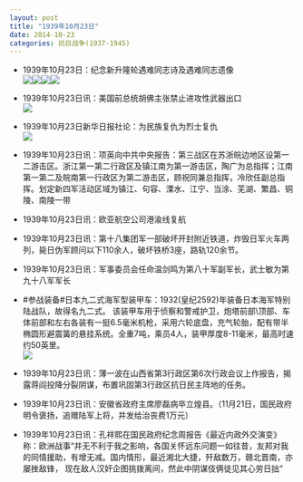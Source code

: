 ```yaml
---
layout: post
title: "1939年10月23日"
date: 2014-10-23
categories: 抗日战争(1937-1945)
---
```


<meta name="referrer" content="no-referrer" />

- 1939年10月23日：纪念新升隆轮遇难同志诗及遇难同志遗像 <br/><img src="https://ww1.sinaimg.cn/large/aca367d8jw1ellhl2weggj20dz0kk0u0.jpg" /><img src="https://ww1.sinaimg.cn/large/aca367d8jw1ellhl32plrj20hx0ajtaa.jpg" /><img src="https://ww4.sinaimg.cn/large/aca367d8jw1ellhl2zi0gj20hv0alabm.jpg" /><img src="https://ww4.sinaimg.cn/large/aca367d8jw1ellhl3apqwj20nz0apdhx.jpg" />

- 1939年10月23日讯：美国前总统胡佛主张禁止进攻性武器出口 <br/><img src="https://ww4.sinaimg.cn/large/aca367d8jw1ellfufbfi5j20dd0egabh.jpg" />

- 1939年10月23日新华日报社论：为民族复仇为烈士复仇 <br/><img src="https://ww1.sinaimg.cn/large/aca367d8jw1elle48qp09j20vu0h1gqp.jpg" />

- 1939年10月23日讯：项英向中共中央报告：第三战区在苏浙皖边地区设第一二游击区。浙江第一第二行政区及镇江南为第一游击区，陶广为总指挥；江南第一第二及皖南第一行政区为第二游击区，顾祝同兼总指挥，冷欣任副总指挥。划定新四军活动区域为镇江、句容、溧水、江宁、当涂、芜湖、繁昌、铜陵、南陵一带 

- 1939年10月23日讯：欧亚航空公司港渝线复航 

- 1939年10月23日讯：第十八集团军一部破坏开封附近铁道，炸毁日军火车两列，毙日伪军顾问以下110余人，破坏铁桥3座，路轨120余节。 

- 1939年10月23日讯：军事委员会任命温剑鸣为第八十军副军长，武士敏为第九十八军军长 

- #参战装备#日本九二式海军型装甲车：1932(皇纪2592)年装备日本海军特别陆战队，故得名九二式。 该装甲车用于侦察和警戒护卫，炮塔前部\顶部、车体前部和左右各装有一挺6.5毫米机枪，采用六轮底盘，充气轮胎，配有带半椭圆形避震簧的悬挂系统。全重7吨，乘员4人，装甲厚度8-11毫米，最高时速约50英里。 <br/><img src="https://ww4.sinaimg.cn/large/aca367d8jw1elkv1o42brj20di125agi.jpg" />

- 1939年10月23日讯：薄一波在山西省第3行政区第6次行政会议上作报告，揭露蒋阎投降分裂阴谋，布置巩固第3行政区抗日民主阵地的任务。  

- 1939年10月23日讯：安徽省政府主席廖磊病卒立煌县。（11月21日，国民政府明令褒扬，追赠陆军上将，并发给治丧费1万元） 

- 1939年10月23日讯：孔祥熙在国民政府纪念周报告《最近内政外交演变》称：欧洲战事“并无不利于我之影响，各国关怀远东问题一如往昔，友邦对我的同情援助，有增无减。国内情形，最近湘北大捷，歼敌数万，赣北晋南，亦屡挫敌锋， 现在敌人汉奸企图挑拨离间，然此中阴谋伎俩徒见其心劳日拙“ 

